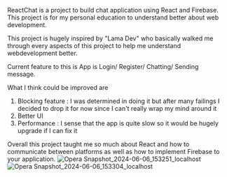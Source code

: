 ReactChat is a project to build chat application using React and Firebase. This project is for my personal education to understand better about web development.

This project is hugely inspired by "Lama Dev" who basically walked me through every aspects of this project to help me understand webdevelopment better.

Current feature to this is App is Login/ Register/ Chatting/ Sending message.

What I think could be improved are
  1) Blocking feature : I was determined in doing it but after many failings I decided to drop it for now since I can't really wrap my mind around it
  2) Better UI
  3) Performance : I sense that the app is quite slow so it would be hugely upgrade if I can fix it

Overall this project taught me so much about React and how to communicate between platforms as well as how to implement Firebase to your application.
![Opera Snapshot_2024-06-06_153251_localhost](https://github.com/SirTarn798/ReactChat/assets/126150416/2a072e9a-3f5c-433b-b744-9a13ac7d29b3)
![Opera Snapshot_2024-06-06_153304_localhost](https://github.com/SirTarn798/ReactChat/assets/126150416/8f47490b-e714-4d31-b255-4696d851f32a)
